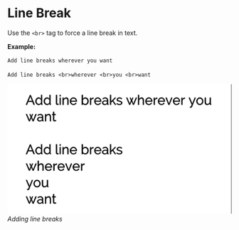 # Line Break

Use the `<br>` tag to force a line break in text.

**Example:**

```
Add line breaks wherever you want

Add line breaks <br>wherever <br>you <br>want
```

![Example image](../images/TMP_RichTextLineBreak.png)<br/>
_Adding line breaks_
